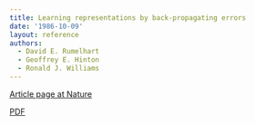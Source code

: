 ```yaml
---
title: Learning representations by back-propagating errors
date: '1986-10-09'
layout: reference
authors:
  - David E. Rumelhart
  - Geoffrey E. Hinton
  - Ronald J. Williams
---
```

[Article page at Nature](https://www.nature.com/articles/323533a0)

[PDF](http://www.iro.umontreal.ca/~pift6266/A06/refs/backprop_old.pdf)
